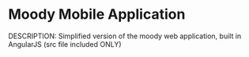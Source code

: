 # Moody Mobile Application 

DESCRIPTION: Simplified version of the moody web application, built in AngularJS (src file included ONLY)

